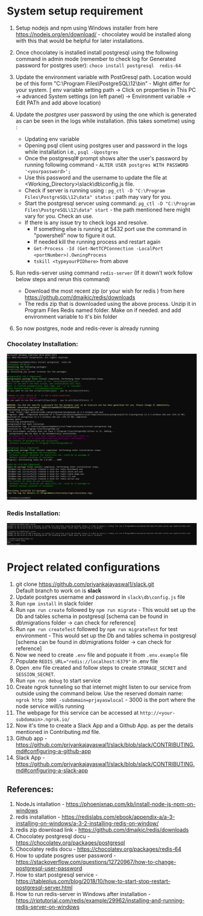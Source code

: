 # System setup requirement 
1. Setup nodejs and npm using Windows installer  from here https://nodejs.org/en/download/ - chocolatey would be installed along with this that would be helpful for later installations.
2. Once chocolatey is installed install postgresql using the following command in admin mode (remember to check log for Generated password for postgres user):
`choco install postgresql  redis-64 `
3. Update the environment variable with PostGresql path. Location would be of this form "C:\Program Files\PostgreSQL\12\bin"  - Might differ for your system.
[ env variable setting path -> Click on properties in This PC -> advanced System settings (on left panel) -> Environment variable -> Edit PATh and add above location)
4. Update the *postgres* user password by using the one which is generated as can be seen in the logs while installation.  (this takes sometime) using :
    - Updating env variable
    - Opening psql client using postgres user and password in the logs while installation i.e., `psql -Upostgres`
    - Once the postgresql# prompt shows alter the user's password by running following command - `ALTER USER postgres WITH PASSWORD '<yourpassword>';`
    - Use this password and the username to update the file at <Working_Directory>\slack\db\config.js file.
    - Check if server is running using : `pg_ctl -D "C:\Program Files\PostgreSQL\12\data" status` : path may vary for you.
    - Start the postgresql servcer using command: `pg_ctl -D "C:\Program Files\PostgreSQL\12\data" start`  - the path mentioned here might vary for you. Check an use.
    - If there is any issue try to check logs and resolve.
        - If something else is running at 5432 port use the command in "powershell" now to figure it out.
        - If needed kill the running process and restart again
        - `Get-Process -Id (Get-NetTCPConnection -LocalPort <portNumber>).OwningProcess`
        - `tskill <typeyourPIDhere>`  from above
5. Run redis-server using command `redis-server` (If it down't work follow below steps and rerun this command)
    - Download the most recent zip (or your wish for redis ) from here https://github.com/dmajkic/redis/downloads
    - The redis zip that is downloaded using the above process. Unzip it in Program Files Redis named folder. Make on if needed. and add environment variable to it's bin folder
 
6. So now postgres, node and redis-rever is already running 

### Chocolatey Installation:

![installation](png-files/installation.png)

### Redis Installation:

![redis](png-files/redis-installation.png)

# Project related configurations

1. git clone https://github.com/priyankajayaswal1/slack.git
<br/> Default branch to work on is **slack**
2. Update postgres username and password in  `slack\db\config.js` file
3. Run `npm install` in slack folder
4. Run `npm run create` followed by `npm run migrate`  - This would set up the Db and tables schema in postgresql [schema can be found in db\migrations folder -> can check for reference]
5. Run `npm run createTest` followed by `npm run migrateTest`  for test environment - This would set up the Db and tables schema in postgresql [schema can be found in db\migrations folder -> can check for reference]
6. Now we need to create `.env` file and popuate it from `.env.example` file
7. Populate `REDIS_URL="redis://localhost:6379"` in .env file
8. Open .env file created and follow steps to create `STORAGE_SECRET` and `SESSION_SECRET`.
9. Run `npm run debug` to start service
10. Create ngrok tunneling so that internet might listen to our service from outside using the command below. Use the reserved domain name:
  `ngrok http 3000 -subdomain=prjayaswlocal`  -   3000 is the port where the node service will/is running
11. The webpage for this service can be accessed at `http://<your-subdomain>.ngrok.io/`
12. Now it's time to create a Slack App and a Github App. as per the details mentioned in Contributing.md file.
13. Github app - https://github.com/priyankajayaswal1/slack/blob/slack/CONTRIBUTING.md#configuring-a-github-app
14. Slack App - https://github.com/priyankajayaswal1/slack/blob/slack/CONTRIBUTING.md#configuring-a-slack-app


## References:

1. NodeJs intallation - https://phoenixnap.com/kb/install-node-js-npm-on-windows
2. redis installation - https://redislabs.com/ebook/appendix-a/a-3-installing-on-windows/a-3-2-installing-redis-on-window/
3. redis zip download link - https://github.com/dmajkic/redis/downloads
4. Chocolatey postgresql docu - https://chocolatey.org/packages/postgresql
4. Chocolatey redis docu - https://chocolatey.org/packages/redis-64
5. How to update posgres user password - https://stackoverflow.com/questions/12720967/how-to-change-postgresql-user-password
6. How to start postgresql service - https://tableplus.com/blog/2018/10/how-to-start-stop-restart-postgresql-server.html
7. How to run redis-server in Windows after installation -  https://riptutorial.com/redis/example/29962/installing-and-running-redis-server-on-windows
    
    





